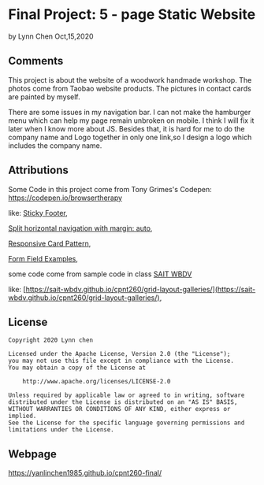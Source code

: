 # Final Project: 5 - page Static Website

by  Lynn Chen     Oct,15,2020



## Comments

This project is about the website of a woodwork handmade workshop. The photos come from Taobao website products. The pictures in contact cards are painted by myself.

There are some issues in my navigation bar. I can not make the hamburger menu which can help my page remain unbroken on mobile. I think I will fix it later when I know more about JS. Besides that, it is hard for me to do the company name and Logo together in only one link,so I design a logo which includes the company name.



## Attributions

Some Code in this project come from Tony Grimes's Codepen: https://codepen.io/browsertherapy 

like: [Sticky Footer](https://codepen.io/browsertherapy/pen/wvGbMYY),

 [Split horizontal navigation with margin: auto](https://codepen.io/browsertherapy/pen/QWNYQrM),

 [Responsive Card Pattern](https://codepen.io/browsertherapy/pen/vYGxRNB), 

[Form Field Examples](https://codepen.io/browsertherapy/pen/oNxRLOX),

some code come from sample code in class  [SAIT WBDV](https://sait-wbdv.github.io/) 

like: [https://sait-wbdv.github.io/cpnt260/grid-layout-galleries/](https://sait-wbdv.github.io/cpnt260/grid-layout-galleries/),



## License

```
Copyright 2020 Lynn chen

Licensed under the Apache License, Version 2.0 (the "License");
you may not use this file except in compliance with the License.
You may obtain a copy of the License at

    http://www.apache.org/licenses/LICENSE-2.0

Unless required by applicable law or agreed to in writing, software
distributed under the License is distributed on an "AS IS" BASIS,
WITHOUT WARRANTIES OR CONDITIONS OF ANY KIND, either express or implied.
See the License for the specific language governing permissions and
limitations under the License.
```



## Webpage 
https://yanlinchen1985.github.io/cpnt260-final/
